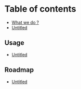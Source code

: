 # Table of contents

* [What we do ?](README.md)
* [Untitled](untitled.md)

## Usage <a id="roadmap"></a>

* [Untitled](roadmap/untitled.md)

## Roadmap <a id="roadmap-1"></a>

* [Untitled](roadmap-1/untitled.md)

